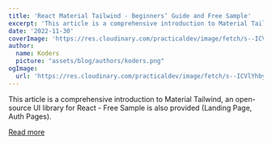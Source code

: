 ```yaml
---
title: 'React Material Tailwind - Beginners’ Guide and Free Sample'
excerpt: 'This article is a comprehensive introduction to Material Tailwind, an open-source UI library for React - Free Sample is also provided (Landing Page, Auth Pages).'
date: '2022-11-30'
coverImage: 'https://res.cloudinary.com/practicaldev/image/fetch/s--ICVlYhby--/c_imagga_scale,f_auto,fl_progressive,h_420,q_auto,w_1000/https://dev-to-uploads.s3.amazonaws.com/uploads/articles/6qosmenw4x8u73alnlr9.jpg'
author:
  name: Koders
  picture: "assets/blog/authors/koders.png"
ogImage:
  url: 'https://res.cloudinary.com/practicaldev/image/fetch/s--ICVlYhby--/c_imagga_scale,f_auto,fl_progressive,h_420,q_auto,w_1000/https://dev-to-uploads.s3.amazonaws.com/uploads/articles/6qosmenw4x8u73alnlr9.jpg'
---
```


This article is a comprehensive introduction to Material Tailwind, an open-source UI library for React - Free Sample is also provided (Landing Page, Auth Pages).

[Read more](https://dev.to/sm0ke/react-material-tailwind-beginners-guide-and-free-sample-5eh7)

